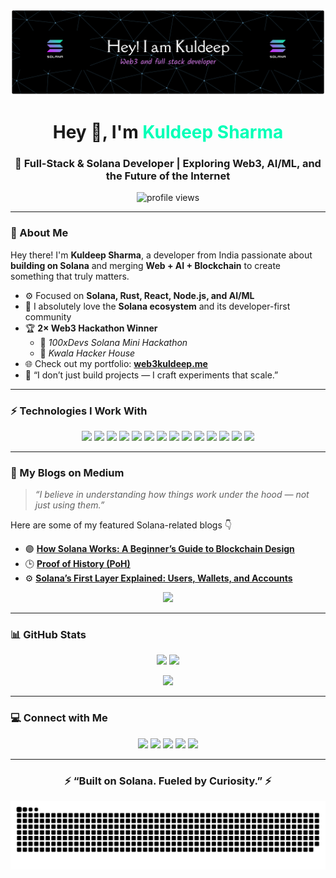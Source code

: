 <!-- 🌌 Banner (Optional: add a custom one in your repo as banner.png) -->
![Banner](./github-header-banner.png)

<h1 align="center">Hey 👋, I'm <span style="color:#00FFB7;">Kuldeep Sharma</span></h1>
<h3 align="center">💜 Full-Stack & Solana Developer | Exploring Web3, AI/ML, and the Future of the Internet</h3>

<p align="center">
  <img src="https://komarev.com/ghpvc/?username=technicalkuldeep&label=Profile%20views&color=00FFB7&style=flat" alt="profile views" />
</p>

---

### 🧠 About Me  

Hey there! I'm **Kuldeep Sharma**, a developer from India passionate about **building on Solana** and merging **Web + AI + Blockchain** to create something that truly matters.  

- ⚙️ Focused on **Solana, Rust, React, Node.js, and AI/ML**
- 💜 I absolutely love the **Solana ecosystem** and its developer-first community
- 🏆 **2× Web3 Hackathon Winner**  
  - 🥇 *100xDevs Solana Mini Hackathon*  
  - 🥇 *Kwala Hacker House*  
- 🌐 Check out my portfolio: [**web3kuldeep.me**](https://web3kuldeep.me)  
- 💬 “I don’t just build projects — I craft experiments that scale.”  

---

### ⚡ Technologies I Work With  

<p align="center">
  <img src="https://img.shields.io/badge/Solana-9945FF?style=for-the-badge&logo=solana&logoColor=white"/>
  <img src="https://img.shields.io/badge/Rust-000000?style=for-the-badge&logo=rust&logoColor=white"/>
  <img src="https://img.shields.io/badge/React-20232A?style=for-the-badge&logo=react&logoColor=61DAFB"/>
  <img src="https://img.shields.io/badge/Next.js-000000?style=for-the-badge&logo=nextdotjs&logoColor=white"/>
  <img src="https://img.shields.io/badge/Node.js-339933?style=for-the-badge&logo=nodedotjs&logoColor=white"/>
  <img src="https://img.shields.io/badge/Express.js-404D59?style=for-the-badge"/>
  <img src="https://img.shields.io/badge/TailwindCSS-06B6D4?style=for-the-badge&logo=tailwindcss&logoColor=white"/>
  <img src="https://img.shields.io/badge/Solidity-363636?style=for-the-badge&logo=solidity&logoColor=white"/>
  <img src="https://img.shields.io/badge/Ethereum-3C3C3D?style=for-the-badge&logo=ethereum&logoColor=white"/>
  <img src="https://img.shields.io/badge/MongoDB-47A248?style=for-the-badge&logo=mongodb&logoColor=white"/>
  <img src="https://img.shields.io/badge/Python-3776AB?style=for-the-badge&logo=python&logoColor=white"/>
  <img src="https://img.shields.io/badge/C++-00599C?style=for-the-badge&logo=cplusplus&logoColor=white"/>
  <img src="https://img.shields.io/badge/HTML5-E34F26?style=for-the-badge&logo=html5&logoColor=white"/>
  <img src="https://img.shields.io/badge/CSS3-1572B6?style=for-the-badge&logo=css3&logoColor=white"/>
</p>

---

### 🧩 My Blogs on Medium  

> *“I believe in understanding how things work under the hood — not just using them.”*  

Here are some of my featured Solana-related blogs 👇  

- 🟣 [**How Solana Works: A Beginner’s Guide to Blockchain Design**](https://medium.com/coinmonks/solana-6a945d6072a3)  
- 🕒 [**Proof of History (PoH)**](https://medium.com/coinmonks/proof-of-history-poh-eb8b874b59ee)  
- ⚙️ [**Solana’s First Layer Explained: Users, Wallets, and Accounts**](https://medium.com/coinmonks/weve-built-a-great-understanding-so-far-bed61f4dfef4)

<p align="center">
  <a href="https://medium.com/@kuldeepsharma"><img src="https://img.shields.io/badge/Read%20More%20on%20Medium-000000?style=for-the-badge&logo=medium&logoColor=white"/></a>
</p>

---

### 📊 GitHub Stats  

<p align="center">
  <img width="49%" src="https://github-readme-stats.vercel.app/api?username=technicalkuldeep&show_icons=true&theme=tokyonight&hide_border=true" />
  <img width="49%" src="https://github-readme-streak-stats.herokuapp.com/?user=technicalkuldeep&theme=tokyonight&hide_border=true" />
</p>

<p align="center">
  <img src="https://github-readme-activity-graph.vercel.app/graph?username=technicalkuldeep&theme=tokyo-night" />
</p>

---

### 💻 Connect with Me  

<p align="center">
  <a href="https://linkedin.com/in/kuldeep2004"><img src="https://skillicons.dev/icons?i=linkedin" height="45" /></a>
  <a href="https://github.com/technicalkuldeep"><img src="https://skillicons.dev/icons?i=github" height="45" /></a>
  <a href="https://medium.com/@kuldeepsharma"><img src="https://skillicons.dev/icons?i=medium" height="45" /></a>
  <a href="https://www.codechef.com/users/web3kuldeep"><img src="https://img.shields.io/badge/CodeChef-5B4638?style=for-the-badge&logo=codechef&logoColor=white" height="38"/></a>
  <a href="https://web3kuldeep.me"><img src="https://img.shields.io/badge/Portfolio-0A0A0A?style=for-the-badge&logo=vercel&logoColor=white" height="38"/></a>
</p>

---

<h3 align="center">⚡ “Built on Solana. Fueled by Curiosity.” ⚡</h3>

<p align="center">
  <img src="https://github.com/Platane/snk/raw/output/github-contribution-grid-snake.svg" alt="snake animation" />
</p>
